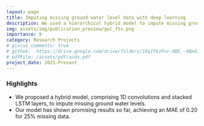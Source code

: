 ```yaml
---
layout: page
title: Imputing missing ground water level data with deep learning
description: We used a hierarchical hybrid model to impute missing ground water level time series data.
img: assets/img/publication_preview/gwl_fts.png
importance: 9
category: Research Projects
# giscus_comments: true
# github:  https://drive.google.com/drive/folders/1XqIYkzFnr-8BE_-4Bm4Zt4xKXuhPDEUs?usp=sharing
# pdfFile: /assets/pdf/aids.pdf
project_date: 2023-Present
---
```

<h3>Highlights</h3>
<ul>
    <li>We proposed a hybrid model, comprising 1D convolutions and stacked LSTM layers, to impute missing ground water levels.</li>
    <li>Our model has shown promising results so far, achieving an MAE of 0.20 for 25% missing data.</li>
    
</ul>

<!-- <a href='{{ page.github }}'> Github Repository </a> -->
<br>
<!-- <a href='{{ page.pdfFile }}'>Download Full Text</a> -->
